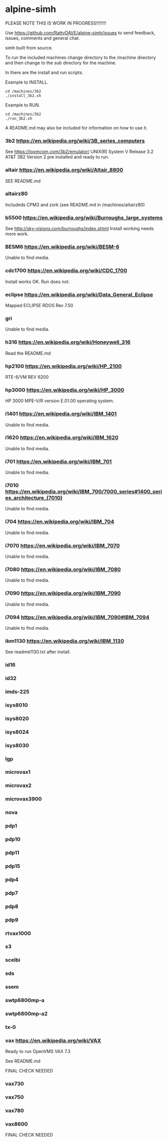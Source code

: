 # alpine-simh


PLEASE NOTE THIS IS WORK IN PROGRESS!!!!!!!! 

Use https://github.com/RattyDAVE/alpine-simh/issues to send feedback, issues, comments and general chat.







simh built from source.

To run the included machines change directory to the /machine directory and then change to the sub directory for the machine.

In there are the install and run scripts.

Example to INSTALL.

```
cd /machines/3b2
./install_3b2.sh
```

Example to RUN.

```
cd /machines/3b2
./run_3b2.sh
```

A README.md may also be included for information on how to use it. 

### 3b2 https://en.wikipedia.org/wiki/3B_series_computers
See https://loomcom.com/3b2/emulator/
UNIX(R) System V Release 3.2 AT&T 3B2 Version 2 pre installed and ready to run.

### altair https://en.wikipedia.org/wiki/Altair_8800
SEE README.md

### altairz80
Includeds CPM3 and zork (see README.md in /machines/altairz80)

### b5500 https://en.wikipedia.org/wiki/Burroughs_large_systems
See http://sky-visions.com/burroughs/index.shtml
Install working needs more work.

### BESM6 https://en.wikipedia.org/wiki/BESM-6
Unable to find media.

### cdc1700 https://en.wikipedia.org/wiki/CDC_1700
Install works OK.
Run does not.

### eclipse https://en.wikipedia.org/wiki/Data_General_Eclipse
Mapped ECLIPSE RDOS Rev 7.50

### gri
Unable to find media.

### h316 https://en.wikipedia.org/wiki/Honeywell_316
Read the README.md

### hp2100 https://en.wikipedia.org/wiki/HP_2100
RTE-6/VM REV 6200

### hp3000 https://en.wikipedia.org/wiki/HP_3000
HP 3000 MPE-V/R version E.01.00 operating system.

### i1401 https://en.wikipedia.org/wiki/IBM_1401
Unable to find media.

### i1620 https://en.wikipedia.org/wiki/IBM_1620
Unable to find media.

### i701 https://en.wikipedia.org/wiki/IBM_701
Unable to find media.

### i7010 https://en.wikipedia.org/wiki/IBM_700/7000_series#1400_series_architecture_(7010)
Unable to find media.

### i704 https://en.wikipedia.org/wiki/IBM_704
Unable to find media.

### i7070 https://en.wikipedia.org/wiki/IBM_7070
Unable to find media.

### i7080 https://en.wikipedia.org/wiki/IBM_7080
Unable to find media.

### i7090 https://en.wikipedia.org/wiki/IBM_7090
Unable to find media.

### i7094 https://en.wikipedia.org/wiki/IBM_7090#IBM_7094
Unable to find media.

### ibm1130 https://en.wikipedia.org/wiki/IBM_1130
See readme1130.txt after install.

### id16
### id32
### imds-225
### isys8010
### isys8020
### isys8024
### isys8030
### lgp
### microvax1
### microvax2
### microvax3900
### nova
### pdp1
### pdp10
### pdp11
### pdp15
### pdp4
### pdp7
### pdp8
### pdp9
### rtvax1000
### s3
### scelbi
### sds
### ssem
### swtp6800mp-a
### swtp6800mp-a2
### tx-0
### vax https://en.wikipedia.org/wiki/VAX

Ready to run OpenVMS VAX 7.3

See README.md

FINAL CHECK NEEDED

### vax730
### vax750
### vax780
### vax8600

FINAL CHECK NEEDED
